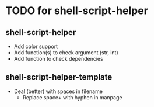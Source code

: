 # TODO for shell-script-helper

## shell-script-helper
* Add color support
* Add function(s) to check argument (str, int)
* Add function to check dependencies

## shell-script-helper-template
* Deal (better) with spaces in filename
  * Replace space+ with hyphen in manpage
